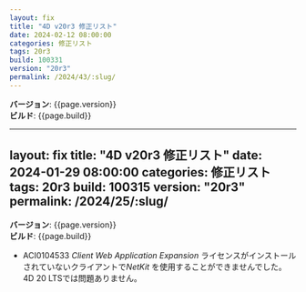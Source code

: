 ```yaml
---
layout: fix
title: "4D v20r3 修正リスト"
date: 2024-02-12 08:00:00
categories: 修正リスト
tags: 20r3
build: 100331
version: "20r3"
permalink: /2024/43/:slug/
---
```


**バージョン**: {{page.version}}  
**ビルド**: {{page.build}} 

---
layout: fix
title: "4D v20r3 修正リスト"
date: 2024-01-29 08:00:00
categories: 修正リスト
tags: 20r3
build: 100315
version: "20r3"
permalink: /2024/25/:slug/
---

**バージョン**: {{page.version}}  
**ビルド**: {{page.build}} 

* ACI0104533 *Client Web Application Expansion* ライセンスがインストールされていないクライアントで*NetKit* を使用することができませんでした。4D 20 LTSでは問題ありません。
